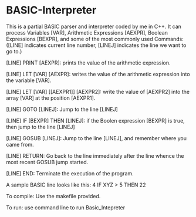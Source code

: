 # BASIC-Interpreter


This is a partial BASIC parser and interpreter coded by me in C++. It can process Variables [VAR], Arithmetic Expressions [AEXPR], Boolean Expressions [BEXPR], and some of the most commonly used Commands: ([LINE] indicates current line number, [LINEJ] indicates the line we want to go to.)


  [LINE] PRINT [AEXPR]: prints the value of the arithmetic expression.
  
  [LINE] LET [VAR] [AEXPR]: writes the value of the arithmetic expression into the variable [VAR].
  
  [LINE] LET [VAR] [[AEXPR1]] [AEXPR2]: write the value of [AEXPR2] into the array [VAR] at the position [AEXPR1].
  
  [LINE] GOTO [LINEJ]: Jump to the line [LINEJ]
  
  [LINE] IF [BEXPR] THEN [LINEJ]: if the Boolen expression [BEXPR] is true, then jump to the line [LINEJ]
  
  [LINE] GOSUB [LINEJ]: Jump to the line [LINEJ], and remember where you came from.
  
  [LINE] RETURN: Go back to the line immediately after the line whence the most recent GOSUB jump started.
  
  [LINE] END: Terminate the execution of the program.
    
    
A sample BASIC line looks like this:
4 IF   XYZ  > 5    THEN 22


To compile:
Use the makefile provided.


To run: use command line to run
Basic_Intepreter
